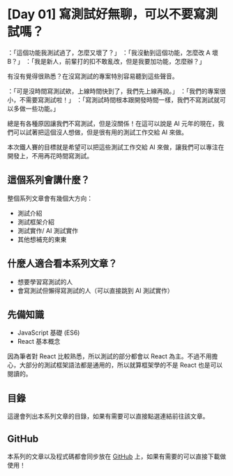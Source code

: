 # [Day 01] 寫測試好無聊，可以不要寫測試嗎？

：「這個功能我測試過了，怎麼又壞了？」
：「我沒動到這個功能，怎麼改 A 壞 B？」
：「我是新人，前輩打的扣不敢亂改，但是我要加功能，怎麼辦？」

有沒有覺得很熟悉？在沒寫測試的專案特別容易聽到這些聲音。

：「可是沒時間寫測試欸，上線時間快到了，我們先上線再說。」
：「我們的專案很小，不需要寫測試啦！」
：「寫測試時間根本跟開發時間一樣，我們不寫測試就可以多做一些功能。」

總是有各種原因讓我們不寫測試，但是沒關係！在這可以說是 AI 元年的現在，我們可以試著把這個沒人想做，但是很有用的測試工作交給 AI 來做。

本次鐵人賽的目標就是希望可以把這些測試工作交給 AI 來做，讓我們可以專注在開發上，不用再花時間寫測試。

## 這個系列會講什麼？

整個系列文章會有幾個大方向：

- 測試介紹
- 測試框架介紹
- 測試實作/ AI 測試實作
- 其他想補充的東東

## 什麼人適合看本系列文章？

- 想要學習寫測試的人
- 會寫測試但懶得寫測試的人（可以直接跳到 AI 測試實作）

## 先備知識

- JavaScript 基礎 (ES6)
- React 基本概念

因為筆者對 React 比較熟悉，所以測試的部分都會以 React 為主。不過不用擔心，大部分的測試框架語法都是通用的，所以就算框架學的不是 React 也是可以閱讀的。

## 目錄

這邊會列出本系列文章的目錄，如果有需要可以直接點選連結前往該文章。

## GitHub

本系列的文章以及程式碼都會同步放在 [GitHub](https://github.com/Jim876633/ithome-2023) 上，如果有需要的可以直接下載做使用！

